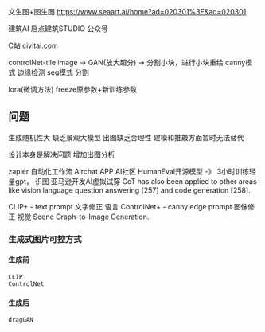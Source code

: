 文生图+图生图
https://www.seaart.ai/home?ad=020301%3F&ad=020301

建筑AI
启点建筑STUDIO 公众号

C站
civitai.com

controlNet-tile
image -> GAN(放大超分) -> 分割小块，进行小块重绘
canny模式 边缘检测
seg模式 分割

lora(微调方法)
freeze原参数+新训练参数


## 问题
生成随机性大
缺乏景观大模型
出图缺乏合理性
建模和推敲方面暂时无法替代



设计本身是解决问题
增加出图分析

zapier 自动化工作流
Airchat APP AI社区
HumanEval开源模型 -》 3小时训练轻量gpt， 识图
亚马逊开发AI虚拟试穿
CoT has also been applied to other areas like vision language question answering [257] and code generation [258].
 
CLIP+ - text prompt 文字修正 语言
ControlNet+ - canny edge prompt 图像修正 视觉   Scene Graph-to-Image Generation.

### 生成式图片可控方式
#### 生成前
	CLIP
	ControlNet
#### 生成后
	dragGAN 